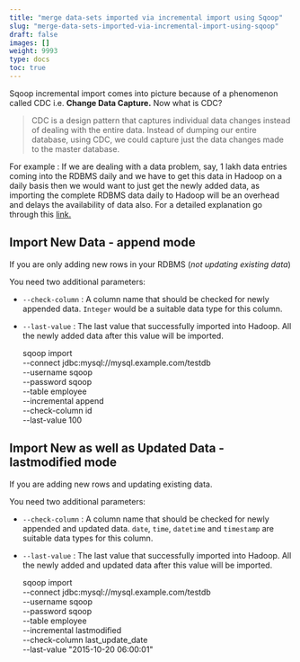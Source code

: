 ```yaml
---
title: "merge data-sets imported via incremental import using Sqoop"
slug: "merge-data-sets-imported-via-incremental-import-using-sqoop"
draft: false
images: []
weight: 9993
type: docs
toc: true
---
```


Sqoop incremental import comes into picture because of a phenomenon called CDC i.e. **Change Data Capture.** Now what is CDC?

> CDC is a design pattern that captures individual data changes instead of dealing with the entire data. Instead of dumping our entire database, using CDC, we could capture just the data changes made to the master database.

For example : If we are dealing with a data problem, say, 1 lakh data entries coming into the RDBMS daily and we have to get this data in Hadoop on a daily basis then we would want to just get the newly added data, as importing the complete RDBMS data daily to Hadoop will be an overhead and delays the availability of data also. For a detailed explanation go through this [link.][1]


  [1]: https://www.flydata.com/blog/what-change-data-capture-cdc-is-and-why-its-important/

## Import New Data - append mode
If you are only adding new rows in your RDBMS (*not updating existing data*)

You need two additional parameters: 

- `--check-column` : A column name that should be checked for newly appended data. `Integer` would be a suitable data type for this column.
- `--last-value` : The last value that successfully imported into Hadoop. All the newly added data after this value will be imported.


    sqoop import \
    --connect jdbc:mysql://mysql.example.com/testdb \
    --username sqoop \
    --password sqoop \
    --table employee \
    --incremental append \
    --check-column id \
    --last-value 100

## Import New as well as Updated Data - lastmodified mode
If you are adding new rows and updating existing data.

You need two additional parameters:

- `--check-column` : A column name that should be checked for newly appended and updated data. `date`, `time`, `datetime` and `timestamp` are suitable data types for this column.
- `--last-value` : The last value that successfully imported into Hadoop. All the newly added and updated data after this value will be imported.


    sqoop import \
    --connect jdbc:mysql://mysql.example.com/testdb \
    --username sqoop \
    --password sqoop \
    --table employee \
    --incremental lastmodified \
    --check-column last_update_date \
    --last-value "2015-10-20 06:00:01"



